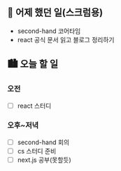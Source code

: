 ## 🌃 어제 했던 일(스크럼용)

- second-hand 코어타임
- react 공식 문서 읽고 블로그 정리하기

## 🏙️ 오늘 할 일

### 오전

- [ ] react 스터디

### 오후~저녁

- [ ] second-hand 회의
- [ ] cs 스터디 준비
- [ ] next.js 공부(못할듯)